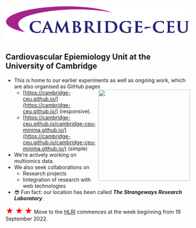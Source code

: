 ![](https://github.com/cambridge-ceu/.github/blob/master/profile/logo.png)

## Cardiovascular Epiemiology Unit at the University of Cambridge

- This is home to our earlier experiments as well as ongoing work, which are also organised as GitHub pages <img src="https://cambridge-ceu.github.io/assets/images/qrcode-50.svg" align="right" height="250" width="250" style="vertical-align:top">
  - [https://cambridge-ceu.github.io/](https://cambridge-ceu.github.io/) (responsive).
  - [https://cambridge-ceu.github.io/cambridge-ceu-minima.github.io/](https://cambridge-ceu.github.io/cambridge-ceu-minima.github.io/) (simple)
- We’re actively working on multiomics data.
- We also seek collaborations on 
    - Research projects
    - Iintegration of research with web technologies
- :sunglasses: Fun fact: our location has been called ***The Strangeways Research Laboratory***.

<span style="font-size:150%;color:red;">&bigstar;</span>
<span style="font-size:150%;color:red;">&bigstar;</span>
<span style="font-size:150%;color:red;">&bigstar;</span>
Move to the [HLRI](https://www.cam.ac.uk/stories/heart-and-lung-research-institute) commences at the week beginning from 19 September 2022.
